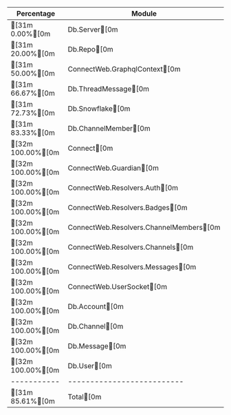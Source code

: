 Percentage | Module
-----------|--------------------------
[31m     0.00%[0m | Db.Server[0m
[31m    20.00%[0m | Db.Repo[0m
[31m    50.00%[0m | ConnectWeb.GraphqlContext[0m
[31m    66.67%[0m | Db.ThreadMessage[0m
[31m    72.73%[0m | Db.Snowflake[0m
[31m    83.33%[0m | Db.ChannelMember[0m
[32m   100.00%[0m | Connect[0m
[32m   100.00%[0m | ConnectWeb.Guardian[0m
[32m   100.00%[0m | ConnectWeb.Resolvers.Auth[0m
[32m   100.00%[0m | ConnectWeb.Resolvers.Badges[0m
[32m   100.00%[0m | ConnectWeb.Resolvers.ChannelMembers[0m
[32m   100.00%[0m | ConnectWeb.Resolvers.Channels[0m
[32m   100.00%[0m | ConnectWeb.Resolvers.Messages[0m
[32m   100.00%[0m | ConnectWeb.UserSocket[0m
[32m   100.00%[0m | Db.Account[0m
[32m   100.00%[0m | Db.Channel[0m
[32m   100.00%[0m | Db.Message[0m
[32m   100.00%[0m | Db.User[0m
-----------|--------------------------
[31m    85.61%[0m | Total[0m
